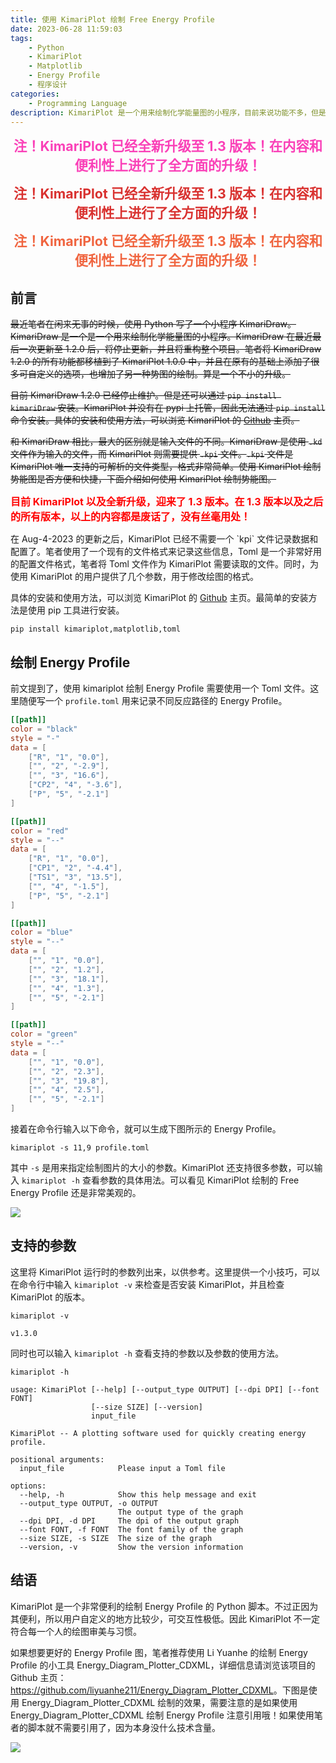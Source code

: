 ```yaml
---
title: 使用 KimariPlot 绘制 Free Energy Profile
date: 2023-06-28 11:59:03
tags:
    - Python
    - KimariPlot
    - Matplotlib
    - Energy Profile
    - 程序设计
categories: 
    - Programming Language
description: KimariPlot 是一个用来绘制化学能量图的小程序，目前来说功能不多，但是绘图十分简单，懒人专用。目前开源于 Github (https://github.com/kimariyb/kimariPlot)
---
```


<p style="text-align: center;">
  <strong style="color:#FA41B8; font-size:16pt; text-align: center; display: block;">注！KimariPlot 已经全新升级至 1.3 版本！在内容和便利性上进行了全方面的升级！</strong>
</p>

<p style="text-align: center;">
  <strong style="color:#D93230; font-size:16pt; text-align: center; display: block;">注！KimariPlot 已经全新升级至 1.3 版本！在内容和便利性上进行了全方面的升级！</strong>
</p>

<p style="text-align: center;">
  <strong style="color:#F06540; font-size:16pt; text-align: center; display: block;">注！KimariPlot 已经全新升级至 1.3 版本！在内容和便利性上进行了全方面的升级！</strong>
</p>

## 前言

~~最近笔者在闲来无事的时候，使用 Python 写了一个小程序 KimariDraw。KimariDraw 是一个是一个用来绘制化学能量图的小程序。KimariDraw 在最近最后一次更新至 1.2.0 后，将停止更新，并且将重构整个项目。笔者将 KimariDraw 1.2.0 的所有功能都移植到了 KimariPlot 1.0.0 中，并且在原有的基础上添加了很多可自定义的选项，也增加了另一种势图的绘制。算是一个不小的升级。~~

~~目前 KimariDraw 1.2.0 已经停止维护。但是还可以通过 `pip install kimariDraw` 安装。KimariPlot 并没有在 pypi 上托管，因此无法通过 `pip install` 命令安装。具体的安装和使用方法，可以浏览 KimariPlot 的 [Github](https://github.com/kimariyb/kimariPlot) 主页。~~

~~和 KimariDraw 相比，最大的区别就是输入文件的不同。KimariDraw 是使用 `.kd` 文件作为输入的文件，而 KimariPlot 则需要提供 `.kpi` 文件。`.kpi` 文件是 KimariPlot 唯一支持的可解析的文件类型，格式非常简单。使用 KimariPlot 绘制势能图是否方便和快捷，下面介绍如何使用 KimariPlot 绘制势能图。~~

<p><strong style="color:red; font-size:12pt;">目前 KimariPlot 以及全新升级，迎来了 1.3 版本。在 1.3 版本以及之后的所有版本，以上的内容都是废话了，没有丝毫用处！</strong></p> 在 Aug-4-2023 的更新之后，KimariPlot 已经不需要一个 `kpi` 文件记录数据和配置了。笔者使用了一个现有的文件格式来记录这些信息，Toml 是一个非常好用的配置文件格式，笔者将 Toml 文件作为 KimariPlot 需要读取的文件。同时，为使用 KimariPlot 的用户提供了几个参数，用于修改绘图的格式。

具体的安装和使用方法，可以浏览 KimariPlot 的 [Github](https://github.com/kimariyb/kimariPlot) 主页。最简单的安装方法是使用 pip 工具进行安装。

```shell
pip install kimariplot,matplotlib,toml
```


## 绘制 Energy Profile

前文提到了，使用 kimariplot 绘制 Energy Profile 需要使用一个 Toml 文件。这里随便写一个 `profile.toml` 用来记录不同反应路径的 Energy Profile。

```toml
[[path]]
color = "black"
style = "-"
data = [
    ["R", "1", "0.0"],
    ["", "2", "-2.9"],
    ["", "3", "16.6"],
    ["CP2", "4", "-3.6"],
    ["P", "5", "-2.1"]
]

[[path]]
color = "red"
style = "--"
data = [
    ["R", "1", "0.0"],
    ["CP1", "2", "-4.4"],
    ["TS1", "3", "13.5"],
    ["", "4", "-1.5"],
    ["P", "5", "-2.1"]
]

[[path]]
color = "blue"
style = "--"
data = [
    ["", "1", "0.0"],
    ["", "2", "1.2"],
    ["", "3", "18.1"],
    ["", "4", "1.3"],
    ["", "5", "-2.1"]
]

[[path]]
color = "green"
style = "--"
data = [
    ["", "1", "0.0"],
    ["", "2", "2.3"],
    ["", "3", "19.8"],
    ["", "4", "2.5"],
    ["", "5", "-2.1"]
]
```

接着在命令行输入以下命令，就可以生成下图所示的 Energy Profile。

```shell
kimariplot -s 11,9 profile.toml
```

其中 `-s` 是用来指定绘制图片的大小的参数。KimariPlot 还支持很多参数，可以输入 `kimariplot -h` 查看参数的具体用法。可以看见 KimariPlot 绘制的 Free Energy Profile 还是非常美观的。

<img src="1.png">

## 支持的参数

这里将 KimariPlot 运行时的参数列出来，以供参考。这里提供一个小技巧，可以在命令行中输入 `kimariplot -v` 来检查是否安装 KimariPlot，并且检查 KimariPlot 的版本。

```shell
kimariplot -v

v1.3.0
```

同时也可以输入 `kimariplot -h` 查看支持的参数以及参数的使用方法。

```shell
kimariplot -h

usage: KimariPlot [--help] [--output_type OUTPUT] [--dpi DPI] [--font FONT]
                  [--size SIZE] [--version]
                  input_file

KimariPlot -- A plotting software used for quickly creating energy profile.

positional arguments:
  input_file            Please input a Toml file

options:
  --help, -h            Show this help message and exit
  --output_type OUTPUT, -o OUTPUT
                        The output type of the graph
  --dpi DPI, -d DPI     The dpi of the output graph
  --font FONT, -f FONT  The font family of the graph
  --size SIZE, -s SIZE  The size of the graph
  --version, -v         Show the version information
```

## 结语

KimariPlot 是一个非常便利的绘制 Energy Profile 的 Python 脚本。不过正因为其便利，所以用户自定义的地方比较少，可交互性极低。因此 KimariPlot 不一定符合每一个人的绘图审美与习惯。

如果想要更好的 Energy Profile 图，笔者推荐使用 Li Yuanhe 的绘制 Energy Profile 的小工具 Energy_Diagram_Plotter_CDXML，详细信息请浏览该项目的 Github 主页：<url>https://github.com/liyuanhe211/Energy_Diagram_Plotter_CDXML</url>。下图是使用 Energy_Diagram_Plotter_CDXML 绘制的效果，需要注意的是如果使用 Energy_Diagram_Plotter_CDXML 绘制 Energy Profile 注意引用哦！如果使用笔者的脚本就不需要引用了，因为本身没什么技术含量。

<img src="2.png">